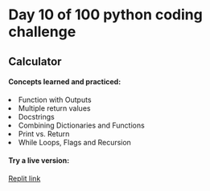 <h1>Day 10 of 100 python coding challenge</h1>
<h2>Calculator</h2>
<h4>Concepts learned and practiced:</h4>
<li>Function with Outputs
<li>Multiple return values
<li>Docstrings
<li>Combining Dictionaries and Functions
<li>Print vs. Return
<li>While Loops, Flags and Recursion
  <h4>Try a live version:</h4>
  <a href="https://replit.com/@NicholW/calculator-start#main.py">Replit link</a>
